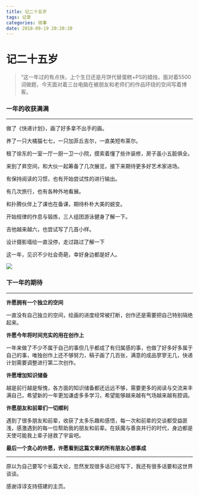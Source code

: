 ```yaml
---
title: 记二十五岁
tags: 记录
categories: 琐事
date: 2018-09-19 20:20:20
---
```


# 记二十五岁 #

> “这一年过的有点快，上个生日还是月饼代替蛋糕+PS的蜡烛，面对着5500词做题，今天面对着三台电脑在被朋友和老师们的作品环绕的空间写着博客。



### 一年的收获满满

---

做了《快递计划》，画了好多拿不出手的画。

养了一只大橘猫七七，一只加菲丘吉尔，一直美短布莱尔。

租了徐东的一室一厅一厨一卫一小院，摸索着懂了些许装修，房子虽小五脏俱全。

来到了昇空间，和大伙一起筹备了几次展览，接下来期待更多好艺术家进场。

有保持阅读的习惯，也有开始尝试性的进行输出。

有几次旅行，也有各种外地看展。

和扑腾伙伴上了课也在备课，期待朴朴大美的蜕变。

开始规律的作息与锻炼，三人组团游泳健身了解一下。

吉他越来越六，也尝试写了几首小样。

设计摄影墙绘一直没停，走过路过了解一下

这一年，见识不少社会奇葩，幸好身边都是好人。

![](http://pdydagtfd.bkt.clouddn.com/2018%E4%BD%9C%E5%93%81%E9%9B%86%E5%BF%AB%E9%80%92%E8%AE%A1%E5%88%92.jpg)



### 下一年的期待

---

**许愿拥有一个独立的空间**

一直没有自己独立的空间，绘画的进度经常被打断，创作还是需要把自己特别隔绝起来。

**许愿今年将时间充实的用在创作上**

一年来做了不少不属于自己的事但几乎都成了有归属感的事，也做了好多好多属于自己的事，唯独创作上还不够努力，稿子画了几百张，满意的成品寥寥无几，快递计划需要调整进行第二次创作。

**许愿增加知识储备**

越是前行越是惭愧，各方面的知识储备都还远远不够，需要更多的阅读与交流来丰满自己，希望新的一年更加谦虚多多学习，希望能够越来越有气场越来越有腔调。

**许愿朋友和前辈们一切顺利**

遇到了很多朋友和前辈，收获了太多乐趣和感悟，每一次和前辈的交谈都受益匪浅，感激遇到的每一位帮助我的朋友和前辈。在妖魔与善良并行的时代，身边都是天使可能我上辈子拯救了宇宙吧。

**最后一个贪心的许愿，许愿看到这篇文章的所有朋友心想事成**



---

原以为自己要写个长篇大论，忽然发现很多话已经写下，我还有很多话要和这世界谈谈。

感谢谆谆支持搭建的主页。